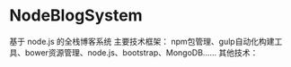 # NodeBlogSystem
基于 node.js 的全栈博客系统
 主要技术框架：
    npm包管理、gulp自动化构建工具、bower资源管理、node.js、bootstrap、MongoDB……
 其他技术：
  
